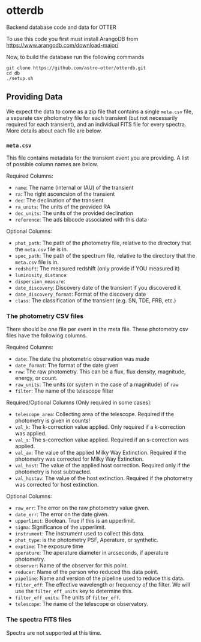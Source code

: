 # otterdb
Backend database code and data for OTTER

To use this code you first must install ArangoDB from
https://www.arangodb.com/download-major/

Now, to build the database run the following commands
```
git clone https://github.com/astro-otter/otterdb.git
cd db
./setup.sh
```

## Providing Data
We expect the data to come as a zip file that contains a single `meta.csv`
file, a separate csv photometry file for each transient (but not necessarily
required for each transient), and an individual FITS file for every spectra.
More details about each file are below.

### `meta.csv`
This file contains metadata for the transient event you are providing. A list
of possible column names are below.

Required Columns:
* `name`: The name (internal or IAU) of the transient
* `ra`: The right ascencsion of the transient
* `dec`: The declination of the transient
* `ra_units`: The units of the provided RA
* `dec_units`: The units of the provided declination
* `reference`: The ads bibcode associated with this data

Optional Columns:
* `phot_path`: The path of the photometry file, relative to the directory that
the `meta.csv` file is in.
* `spec_path`: The path of the spectrum file, relative to the directory that the `meta.csv` file is in.
* `redshift`: The measured redshift (only provide if YOU measured it)
* `luminosity_distance`:
* `dispersion_measure`:
* `date_discovery`: Discovery date of the transient if you discovered it
* `date_discovery_format`: Format of the discovery date
* `class`: The classification of the transient (e.g. SN, TDE, FRB, etc.)

### The photometry CSV files
There should be one file per event in the meta file. These photometry csv
files have the following columns.

Required Columns:
* `date`: The date the photometric observation was made
* `date_format`: The format of the date given
* `raw`: The raw photometry. This can be a flux, flux density, magnitude,
energy, or count.
* `raw_units`: The units (or system in the case of a magnitude) of `raw`
* `filter`: The name of the telescope filter

Required/Optional Columns (Only required in some cases):
* `telescope_area`: Collecting area of the telescope. Required if the
photometry is given in counts!
* `val_k`: The k-correction value applied. Only required if a k-correction
was applied.
* `val_s`: The s-correction value applied. Required if an s-correction was
applied.
* `val_av`: The value of the applied Milky Way Extinction. Required if the
photometry was corrected for Milky Way Extinction.
* `val_host`: The value of the applied host correction. Required only if the
photometry is host subtracted.
* `val_hostav`: The value of the host extinction. Required if the photometry
was corrected for host extinction.

Optional Columns:
* `raw_err`: The error on the raw photometry value given.
* `date_err`: The error on the date given.
* `upperlimit`: Boolean. True if this is an upperlimit.
* `sigma`: Significance of the upperlimit.
* `instrument`: The instrument used to collect this data.
* `phot_type`: is the photometry PSF, Aperature, or synthetic.
* `exptime`: The exposure time
* `aperature`: The aperature diameter in arcseconds, if aperature photometry.
* `observer`: Name of the observer for this point.
* `reducer`: Name of the person who reduced this data point.
* `pipeline`: Name and version of the pipeline used to reduce this data.
* `filter_eff`: The effective wavelength or frequency of the filter. We will
use the `filter_eff_units` key to determine this.
* `filter_eff_units`: The units of `filter_eff`.
* `telescope`: The name of the telescope or observatory.

### The spectra FITS files
Spectra are not supported at this time.

